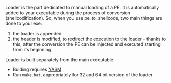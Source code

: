 Loader is the part dedicated to manual loading of a PE. It is automatically added to your executable during the process of conversion (shellcodification). So, when you use pe_to_shellcode, two main things are done to your exe: 
1) the loader is appended
2) the header is modified, to redirect the execution to the loader - thanks to this, after the conversion the PE can be injected and executed starting from its beginning.

Loader is built separately from the main executable.
+ Buiding requires [YASM](https://yasm.tortall.net/)
+ Run `make.bat`, appropriately for 32 and 64 bit version of the loader
  
